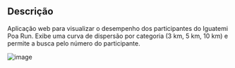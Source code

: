 ## **Descrição**  

Aplicação web para visualizar o desempenho dos participantes do Iguatemi Poa Run. Exibe uma curva de dispersão por categoria (3 km, 5 km, 10 km) e permite a busca pelo número do participante.

![image](https://github.com/user-attachments/assets/42fb25dc-13d9-4816-8d94-9c10c0e71bf6)
